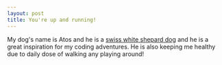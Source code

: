 ```yaml
---
layout: post
title: You're up and running!
---
```


My dog's name is Atos and he is a [swiss white shepard dog](https://www.dog-breeds-expert.com/white-swiss-shepherd-dog.html) and he is a great inspiration for my coding adventures. He is also keeping me healthy due to daily dose of walking any playing around!
